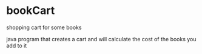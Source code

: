 # bookCart
shopping cart for some books

java program that creates a cart and will calculate the cost of the books you add to it
